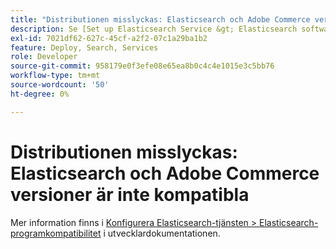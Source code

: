 ```yaml
---
title: "Distributionen misslyckas: Elasticsearch och Adobe Commerce versioner är inte kompatibla"
description: Se [Set up Elasticsearch Service &gt; Elasticsearch software compatibility](https://devdocs.magento.com/guides/v2.3/cloud/project/project-conf-files_services-elastic.html#elasticsearch-software-compatibility) i utvecklardokumentationen.
exl-id: 7021df62-627c-45cf-a2f2-07c1a29ba1b2
feature: Deploy, Search, Services
role: Developer
source-git-commit: 958179e0f3efe08e65ea8b0c4c4e1015e3c5bb76
workflow-type: tm+mt
source-wordcount: '50'
ht-degree: 0%

---
```


# Distributionen misslyckas: Elasticsearch och Adobe Commerce versioner är inte kompatibla

Mer information finns i [Konfigurera Elasticsearch-tjänsten > Elasticsearch-programkompatibilitet](https://devdocs.magento.com/guides/v2.3/cloud/project/project-conf-files_services-elastic.html#elasticsearch-software-compatibility) i utvecklardokumentationen.
